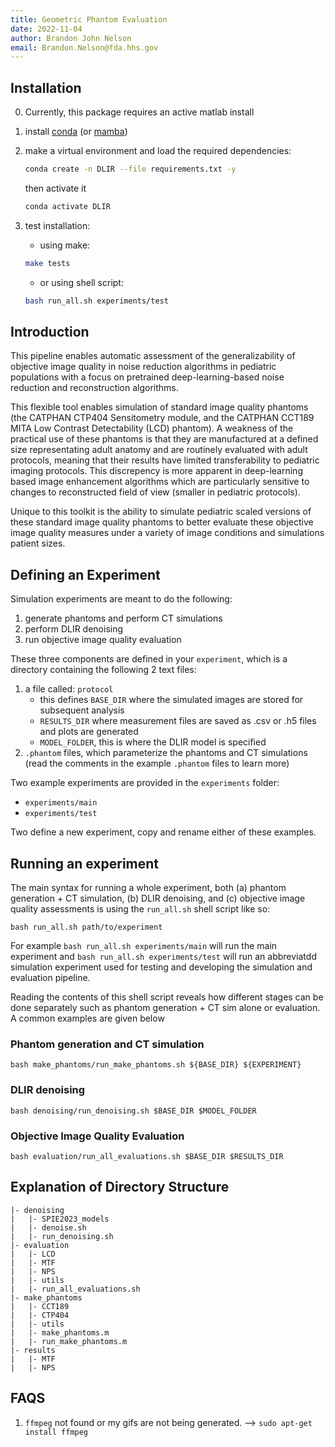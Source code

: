 ```yaml
---
title: Geometric Phantom Evaluation
date: 2022-11-04
author: Brandon John Nelson
email: Brandon.Nelson@fda.hhs.gov
---
```


## Installation

0. Currently, this package requires an active matlab install
1. install [conda](https://www.anaconda.com/products/distribution#linux) (or [mamba](https://mamba.readthedocs.io/en/latest/installation.html))
2. make a virtual environment and load the required dependencies:

   ```bash
   conda create -n DLIR --file requirements.txt -y
   ```

   then activate it

   ```bash
   conda activate DLIR
   ```

3. test installation:
   - using make:

   ```bash
   make tests
   ```

   - or using shell script:

   ```bash
   bash run_all.sh experiments/test
   ```

## Introduction

This pipeline enables automatic assessment of the generalizability of objective image quality in noise reduction algorithms in pediatric populations with a focus on pretrained deep-learning-based noise reduction and reconstruction algorithms.

This flexible tool enables simulation of standard image quality phantoms (the CATPHAN CTP404 Sensitometry module, and the CATPHAN CCT189 MITA Low Contrast Detectability (LCD) phantom). A weakness of the practical use of these phantoms is that they are manufactured at a defined size representating adult anatomy and are routinely evaluated with adult protocols, meaning that their results have limited transferability to pediatric imaging protocols. This discrepency is more apparent in deep-learning based image enhancement algorithms which are particularly sensitive to changes to reconstructed field of view (smaller in pediatric protocols).

Unique to this toolkit is the ability to simulate pediatric scaled versions of these standard image quality phantoms to better evaluate these objective image quality measures under a variety of image conditions and simulations patient sizes.

## Defining an Experiment

Simulation experiments are meant to do the following:

1. generate phantoms and perform CT simulations
2. perform DLIR denoising
3. run objective image quality evaluation

These three components are defined in your `experiment`, which is a directory containing the following 2 text files:

1. a file called: `protocol`
   - this defines `BASE_DIR` where the simulated images are stored for subsequent analysis
   - `RESULTS_DIR` where measurement files are saved as .csv or .h5 files and plots are generated
   - `MODEL_FOLDER`, this is where the DLIR model is specified
2. `.phantom` files, which parameterize the phantoms and CT simulations (read the comments in the example `.phantom` files to learn more)

Two example experiments are provided in the `experiments` folder:

- `experiments/main`
- `experiments/test`

Two define a new experiment, copy and rename either of these examples.

## Running an experiment

The main syntax for running a whole experiment, both (a) phantom generation + CT simulation, (b) DLIR denoising, and (c) objective image quality assessments is using the `run_all.sh` shell script like so:

```shell
bash run_all.sh path/to/experiment
```

For example `bash run_all.sh experiments/main` will run the main experiment and `bash run_all.sh experiments/test` will run an abbreviatdd simulation experiment used for testing and developing the simulation and evaluation pipeline.

Reading the contents of this shell script reveals how different stages can be done separately such as phantom generation + CT sim alone or evaluation. A common examples are given below

### Phantom generation and CT simulation

```shell
bash make_phantoms/run_make_phantoms.sh ${BASE_DIR} ${EXPERIMENT}
```

### DLIR denoising

```shell
bash denoising/run_denoising.sh $BASE_DIR $MODEL_FOLDER
```

### Objective Image Quality Evaluation

```shell
bash evaluation/run_all_evaluations.sh $BASE_DIR $RESULTS_DIR
```

## Explanation of Directory Structure

```directory structure
|- denoising
|   |- SPIE2023_models
|   |- denoise.sh
|   |- run_denoising.sh
|- evaluation
|   |- LCD
|   |- MTF
|   |- NPS
|   |- utils
|   |- run_all_evaluations.sh
|- make_phantoms
|   |- CCT189
|   |- CTP404
|   |- utils
|   |- make_phantoms.m
|   |- run_make_phantoms.m
|- results
|   |- MTF
|   |- NPS
```

## FAQS

1. `ffmpeg` not found or my gifs are not being generated. --> `sudo apt-get install ffmpeg`
